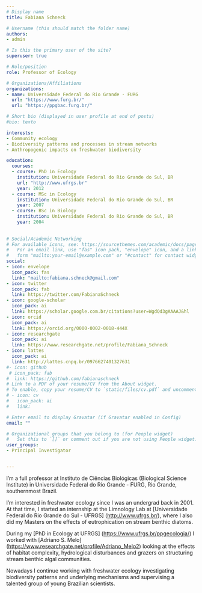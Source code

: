 ```yaml
---
# Display name
title: Fabiana Schneck

# Username (this should match the folder name)
authors:
- admin

# Is this the primary user of the site?
superuser: true

# Role/position
role: Professor of Ecology 

# Organizations/Affiliations
organizations:
- name: Universidade Federal do Rio Grande - FURG
  url: "https://www.furg.br/"
  url: "https://ppgbac.furg.br/"

# Short bio (displayed in user profile at end of posts)
#bio: texto

interests:
- Community ecology
- Biodiversity patterns and processes in stream networks
- Anthropogenic impacts on freshwater biodiversity

education:
  courses:
  - course: PhD in Ecology
    institution: Universidade Federal do Rio Grande do Sul, BR
    url: "http://www.ufrgs.br"
    year: 2012
  - course: MSc in Ecology
    institution: Universidade Federal do Rio Grande do Sul, BR
    year: 2007
  - course: BSc in Biology
    institution: Universidade Federal do Rio Grande do Sul, BR
    year: 2004
    
    
# Social/Academic Networking
# For available icons, see: https://sourcethemes.com/academic/docs/page-builder/#icons
#   For an email link, use "fas" icon pack, "envelope" icon, and a link in the
#   form "mailto:your-email@example.com" or "#contact" for contact widget.
social:
- icon: envelope
  icon_pack: fas
  link: "mailto:fabiana.schneck@gmail.com"
- icon: twitter
  icon_pack: fab
  link: https://twitter.com/FabianaSchneck
- icon: google-scholar
  icon_pack: ai
  link: https://scholar.google.com.br/citations?user=WgdQd3gAAAAJ&hl
- icon: orcid
  icon_pack: ai
  link: https://orcid.org/0000-0002-0018-444X
- icon: researchgate
  icon_pack: ai
  link: https://www.researchgate.net/profile/Fabiana_Schneck
- icon: lattes
  icon_pack: ai
  link: http://lattes.cnpq.br/0976627401327631
#- icon: github
 # icon_pack: fab
#  link: https://github.com/fabianaschneck
# Link to a PDF of your resume/CV from the About widget.
# To enable, copy your resume/CV to `static/files/cv.pdf` and uncomment the lines below.
# - icon: cv
#   icon_pack: ai
#   link: 

# Enter email to display Gravatar (if Gravatar enabled in Config)
email: ""

# Organizational groups that you belong to (for People widget)
#   Set this to `[]` or comment out if you are not using People widget.
user_groups:
- Principal Investigator


---
```

I’m a full professor at Instituto de Ciências Biológicas (Biological Science Institute) in Universidade Federal do Rio Grande - FURG, Rio Grande, southernmost Brazil. 

I’m interested in freshwater ecology since I was an undergrad back in 2001. At that time, I started an internship at the Limnology Lab at [Universidade Federal do Rio Grande do Sul - UFRGS] (http://www.ufrgs.br/), where I also did my Masters on the effects of eutrophication on stream benthic diatoms. 

During my [PhD in Ecology at UFRGS] (https://www.ufrgs.br/ppgecologia/) I worked with [Adriano S. Melo] (https://www.researchgate.net/profile/Adriano_Melo2) looking at the effects of habitat complexity, hydrological disturbances and grazers on structuring stream benthic algal communities. 

Nowadays I continue working with freshwater ecology investigating biodiversity patterns and underlying mechanisms and supervising a talented group of young Brazilian scientists. 



